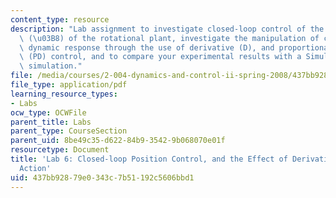 ```yaml
---
content_type: resource
description: "Lab assignment to investigate closed-loop control of the angular position\
  \ (\u03B8) of the rotational plant, investigate the manipulation of closed-loop\
  \ dynamic response through the use of derivative (D), and proportional and derivative\
  \ (PD) control, and to compare your experimental results with a Simulink digital\
  \ simulation."
file: /media/courses/2-004-dynamics-and-control-ii-spring-2008/437bb92879e0343c7b51192c5606bbd1_lab6.pdf
file_type: application/pdf
learning_resource_types:
- Labs
ocw_type: OCWFile
parent_title: Labs
parent_type: CourseSection
parent_uid: 8be49c35-d622-84b9-3542-9b068070e01f
resourcetype: Document
title: 'Lab 6: Closed-loop Position Control, and the Effect of Derivative Control
  Action'
uid: 437bb928-79e0-343c-7b51-192c5606bbd1
---
```

